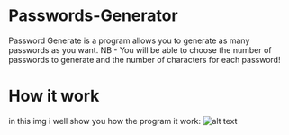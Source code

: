 # Passwords-Generator
Password Generate is a program allows you to generate as many passwords as you want.
  NB - You will be able to choose the number of passwords to generate and the number of characters for each password!
# How it work
in this img i well show you how the program it work:
![alt text](https://i.imgur.com/8Ov3imi.png])
